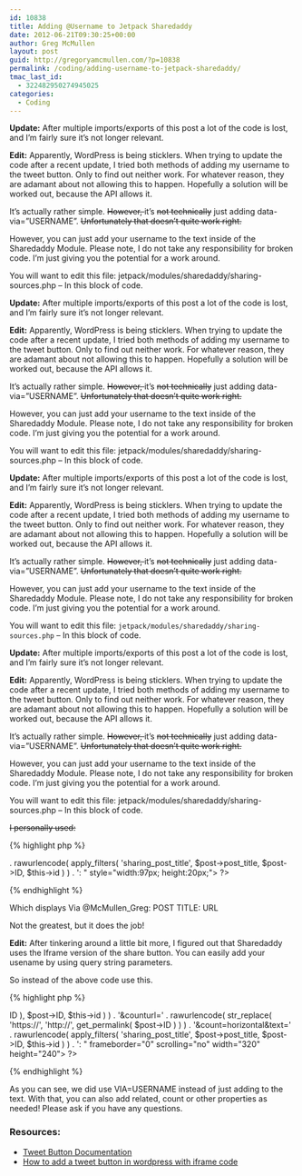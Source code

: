 ```yaml
---
id: 10838
title: Adding @Username to Jetpack Sharedaddy
date: 2012-06-21T09:30:25+00:00
author: Greg McMullen
layout: post
guid: http://gregoryamcmullen.com/?p=10838
permalink: /coding/adding-username-to-jetpack-sharedaddy/
tmac_last_id:
  - 322482950274945025
categories:
  - Coding
---
```

**Update:** After multiple imports/exports of this post a lot of the code is lost, and I&#8217;m fairly sure it&#8217;s not longer relevant.

**Edit:** Apparently, WordPress is being sticklers. When trying to update the code after a recent update, I tried both methods of adding my username to the tweet button. Only to find out neither work. For whatever reason, they are adamant about not allowing this to happen. Hopefully a solution will be worked out, because the API allows it.

It&#8217;s actually rather simple. <del datetime="2012-06-21T13:32:34+00:00">However, </del>it&#8217;s <del datetime="2012-06-21T13:32:34+00:00">not technically</del> just adding data-via=&#8221;USERNAME&#8221;. <del datetime="2012-06-21T13:15:37+00:00">Unfortunately that doesn&#8217;t quite work right.</del>

However, you can just add your username to the text inside of the Sharedaddy Module. Please note, I do not take any responsibility for broken code. I&#8217;m just giving you the potential for a work around.

You will want to edit this file: jetpack/modules/sharedaddy/sharing-sources.php &#8211; In this block of code.

**Update:** After multiple imports/exports of this post a lot of the code is lost, and I&#8217;m fairly sure it&#8217;s not longer relevant.

**Edit:** Apparently, WordPress is being sticklers. When trying to update the code after a recent update, I tried both methods of adding my username to the tweet button. Only to find out neither work. For whatever reason, they are adamant about not allowing this to happen. Hopefully a solution will be worked out, because the API allows it.

It&#8217;s actually rather simple. <del datetime="2012-06-21T13:32:34+00:00">However, </del>it&#8217;s <del datetime="2012-06-21T13:32:34+00:00">not technically</del> just adding data-via=&#8221;USERNAME&#8221;. <del datetime="2012-06-21T13:15:37+00:00">Unfortunately that doesn&#8217;t quite work right.</del>

However, you can just add your username to the text inside of the Sharedaddy Module. Please note, I do not take any responsibility for broken code. I&#8217;m just giving you the potential for a work around.

You will want to edit this file: jetpack/modules/sharedaddy/sharing-sources.php &#8211; In this block of code.
  
**Update:** After multiple imports/exports of this post a lot of the code is lost, and I&#8217;m fairly sure it&#8217;s not longer relevant.

**Edit:** Apparently, WordPress is being sticklers. When trying to update the code after a recent update, I tried both methods of adding my username to the tweet button. Only to find out neither work. For whatever reason, they are adamant about not allowing this to happen. Hopefully a solution will be worked out, because the API allows it.

It&#8217;s actually rather simple. <del datetime="2012-06-21T13:32:34+00:00">However, </del>it&#8217;s <del datetime="2012-06-21T13:32:34+00:00">not technically</del> just adding data-via=&#8221;USERNAME&#8221;. <del datetime="2012-06-21T13:15:37+00:00">Unfortunately that doesn&#8217;t quite work right.</del>

However, you can just add your username to the text inside of the Sharedaddy Module. Please note, I do not take any responsibility for broken code. I&#8217;m just giving you the potential for a work around.

You will want to edit this file: `jetpack/modules/sharedaddy/sharing-sources.php` &#8211; In this block of code.
  
**Update:** After multiple imports/exports of this post a lot of the code is lost, and I&#8217;m fairly sure it&#8217;s not longer relevant.

**Edit:** Apparently, WordPress is being sticklers. When trying to update the code after a recent update, I tried both methods of adding my username to the tweet button. Only to find out neither work. For whatever reason, they are adamant about not allowing this to happen. Hopefully a solution will be worked out, because the API allows it.

It&#8217;s actually rather simple. <del datetime="2012-06-21T13:32:34+00:00">However, </del>it&#8217;s <del datetime="2012-06-21T13:32:34+00:00">not technically</del> just adding data-via=&#8221;USERNAME&#8221;. <del datetime="2012-06-21T13:15:37+00:00">Unfortunately that doesn&#8217;t quite work right.</del>

However, you can just add your username to the text inside of the Sharedaddy Module. Please note, I do not take any responsibility for broken code. I&#8217;m just giving you the potential for a work around.

You will want to edit this file: jetpack/modules/sharedaddy/sharing-sources.php &#8211; In this block of code.
  
<del datetime="2012-06-21T13:15:37+00:00">I personally used:</del>

{% highlight php %}
<?
. '&count=horizontal&text=Via @McMullen_Greg: '<br />
. rawurlencode( apply_filters( 'sharing_post_title', $post->post_title, $post->ID, $this->id ) )
. ': " style="width:97px; height:20px;">
?>
{% endhighlight %}

Which displays Via @McMullen_Greg: POST TITLE: URL

Not the greatest, but it does the job!

**Edit:** After tinkering around a little bit more, I figured out that Sharedaddy uses the Iframe version of the share button. You can easily add your usename by using query string parameters.

So instead of the above code use this.

{% highlight php %}
<?
src="http://platform.twitter.com/widgets/tweet_button.html?via=USERNAME&url=' . rawurlencode( apply_filters( 'sharing_permalink', get_permalink( $post->ID ), $post->ID, $this->id ) ) . '&counturl=' . rawurlencode( str_replace( 'https://', 'http://', get_permalink( $post->ID ) ) ) . '&count=horizontal&text=' . rawurlencode( apply_filters( 'sharing_post_title', $post->post_title, $post->ID, $this->id ) ) . ': " frameborder="0" scrolling="no" width="320" height="240">
?>
{% endhighlight %}

As you can see, we did use VIA=USERNAME instead of just adding to the text. With that, you can also add related, count or other properties as needed! Please ask if you have any questions.

### Resources:

- [Tweet Button Documentation](https://dev.twitter.com/docs/tweet-button)
- [How to add a tweet button in wordpress with iframe code](https://dev.twitter.com/discussions/3946)